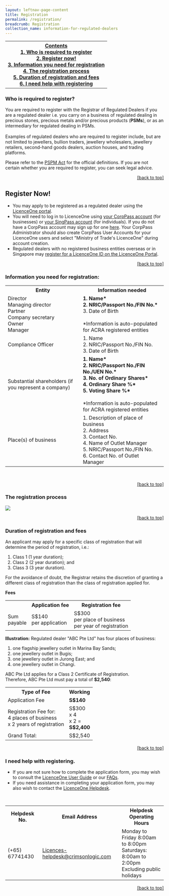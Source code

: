 ```yaml
---
layout: leftnav-page-content
title: Registration
permalink: /registration/
breadcrumb: Registration
collection_name: information-for-regulated-dealers
---
```

<a id="top"></a>
<table>
  <tr>
    <th><span style="text-decoration:underline">Contents</span><br><a href="#who-is-required-to-register">1. Who is required to register</a><br><a href="#register-now">2. Register now!</a><br><a href="#information-you-need-for-registration">3. Information you need for registration</a><br><a href="#the-registration-process">4. The registration process</a><br><a href="duration-of-registration-and-fees">5. Duration of registration and fees</a><br><a href="#i-need-help-with-registering">6. I need help with registering</a></th>
  </tr>
</table>


### Who is required to register?
You are required to register with the Registrar of Regulated Dealers if you are a regulated dealer i.e. you carry on a business of regulated dealing in precious stones, precious metals and/or precious products (**PSMs**), or as an intermediary for regulated dealing in PSMs. <br><br>
Examples of regulated dealers who are required to register include, but are not limited to jewellers, bullion traders, jewellery wholesalers, jewellery retailers, second-hand goods dealers, auction houses, and trading platforms.

Please refer to the [PSPM Act](https://sso.agc.gov.sg/Acts-Supp/7-2019/Published/20190313?DocDate=20190313) for the official definitions. If you are not certain whether you are required to register, you can seek legal advice.<br>

<p align = "right"><a href="#top"><u>[back to top]</u></a></p>

## Register Now! 
* You may apply to be registered as a regulated dealer using the [LicenceOne portal](https://licence1.business.gov.sg/web/frontier/home). 
* You will need to log in to LicenceOne using [your CorpPass account](https://licence1.business.gov.sg/web/frontier/help/corppass-in-licenceone) (for businesses) or [your SingPass account](https://licence1.business.gov.sg/web/frontier/help/how-to-access-the-system-) (for individuals). If you do not have a CorpPass account may sign up for one [here](https://www.corppass.gov.sg/corppass/common/findoutmore). Your CorpPass Administrator should also create CorpPass User Accounts for your LicenceOne users and select "Ministry of Trade's LicenceOne" during account creation.
* Regulated dealers with no registered business entities overseas or in Singapore may [register for a LicenceOne ID on the LicenceOne Portal](https://licence1.business.gov.sg/web/frontier/help/registration-for-foreigners-without-singpass).

<p align = "right"><a href="#top"><u>[back to top]</u></a></p>

### Information you need for registration:
<table>
  <tr>
    <th>Entity</th>
    <th>Information needed</th>
  </tr>
  <tr>
    <td>Director<br>Managing director<br>Partner <br>Company secretary<br>Owner<br>Manager</td>
   <td><b>1. Name*</b><br><b>2. NRIC/Passport No./FIN No.*</b><br>3. Date of Birth<br><br>*Information is auto-populated for ACRA registered entities</td>
  </tr>
    <tr>
    <td>Compliance Officer</td>
    <td>1. Name<br>2. NRIC/Passport No./FIN No.<br>3. Date of Birth</td>
  </tr>
  <tr>
    <td>Substantial shareholders (if you represent a company)</td>
   <td><b>1. Name*</b><br><b>2. NRIC/Passport No./FIN No./UEN No.*</b><br><b>3. No. of Ordinary Shares*</b><br><b>4. Ordinary Share %*</b><br><b>5. Voting Share %*</b><br><br>*Information is auto-populated for ACRA registered entities</td>
  </tr>
  <tr>
    <td>Place(s) of business</td>
    <td>1. Description of place of business<br>2. Address<br>3. Contact No.<br>4. Name of Outlet Manager<br>5. NRIC/Passport No./FIN No.<br>6. Contact No. of Outlet Manager</td>
  </tr>
</table>
<br>

<p align = "right"><a href="#top"><u>[back to top]</u></a></p>

### The registration process
<a href="https://github.com/isomerpages/mlaw-acd/raw/staging/images/Registration%20Process%20Flowchart.pdf"><img src="https://raw.githubusercontent.com/isomerpages/mlaw-acd/staging/images/registration%20process%20flowchart.PNG"></a>

<p align = "right"><a href="#top"><u>[back to top]</u></a></p>

### Duration of registration and fees
An applicant may apply for a specific class of registration that will determine the period of registration, i.e.:
1.  Class 1 (1 year duration);
2.  Class 2 (2 year duration); and
3.  Class 3 (3 year duration).

For the avoidance of doubt, the Registrar retains the discretion of granting a different class of registration than the class of registration applied for.

**Fees**
<table>
  <tr>
    <th></th>
    <th>Application fee</th>
    <th>Registration fee</th>
  </tr>
  <tr>
    <td>Sum <br>payable</td>
    <td>S$140 <br>per application</td>
    <td>S$300 <br>per place of business<br>per year of registration</td>
  </tr>
</table>

**Illustration:**
Regulated dealer "ABC Pte Ltd" has four places of business:
1.  one flagship jewellery outlet in Marina Bay Sands;
2.  one jewellery outlet in Bugis;
3.  one jewellery outlet in Jurong East; and
4.  one jewellery outlet in Changi.

ABC Pte Ltd applies for a Class 2 Certificate of Registration. <br> 
Therefore, ABC Pte Ltd must pay a total of **$2,540**:
<table>
  <tr>
    <th>Type of Fee</th>
    <th>Working</th>
  </tr>
  <tr>
    <td>Application Fee</td>
    <td><span style="font-weight:bold">S$140</span></td>
  </tr>
  <tr>
    <td>Registration Fee for:<br>4 places of business<br>x 2 years of registration</td>
    <td>S$300<span style="font-weight:bold"> </span><br>x 4 <br>x 2 =<br><span style="font-weight:bold">S$2,400</span></td>
  </tr>
  <tr>
    <td>Grand Total:</td>
    <td>S$2,540</td>
  </tr>
</table>

<p align = "right"><a href="#top"><u>[back to top]</u></a></p>

### I need help with registering.
* If you are not sure how to complete the application form, you may wish to consult the [LicenceOne User Guide](https://licence1.business.gov.sg/web/frontier/help/apply-for-new-licence) or our [FAQs](https://va.ecitizen.gov.sg/cfp/customerpages/mlaw/explorefaq.aspx).
* If you need assistance in completing your application form, you may also wish to contact the [LicenceOne Helpdesk](https://licence1.business.gov.sg/web/frontier/contact-us).
<br>
<table>
  <tr>
    <th>Helpdesk No.</th>
    <th>Email Address</th>
    <th>Helpdesk Operating Hours<br></th>
  </tr>
  <tr>
    <td>(+65) 67741430</td>
    <td><a href="mailto:Licences-helpdesk@crimsonlogic.com">Licences-helpdesk@crimsonlogic.com</a></td>
    <td>Monday to Friday 8:00am to 8:00pm<br>Saturdays: 8:00am to 2:00pm<br>Excluding public holidays</td>
  </tr>
</table>


<p align = "right"><a href="#top"><u>[back to top]</u></a></p>
